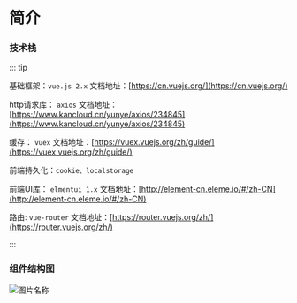 # 简介


### 技术栈
    
::: tip

基础框架：`vue.js 2.x`   文档地址：[https://cn.vuejs.org/](https://cn.vuejs.org/) 

http请求库： `axios` 文档地址：[https://www.kancloud.cn/yunye/axios/234845](https://www.kancloud.cn/yunye/axios/234845) 

缓存： `vuex` 文档地址：[https://vuex.vuejs.org/zh/guide/](https://vuex.vuejs.org/zh/guide/) 

前端持久化：`cookie、localstorage`  

前端UI库： `elmentui 1.x` 文档地址：[http://element-cn.eleme.io/#/zh-CN](http://element-cn.eleme.io/#/zh-CN) 

路由: `vue-router` 文档地址：[https://router.vuejs.org/zh/](https://router.vuejs.org/zh/) 

:::
### 组件结构图

![图片名称](/YlDocument/img/main.svg)


     
